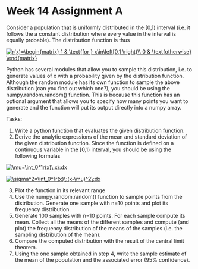 # Week 14 Assignment A
Consider a population that is uniformly distributed in the \[0,1\) interval (i.e. it follows the a constant distribution where every value in the interval is equally probable). The distribution function is thus

<a href="https://www.codecogs.com/eqnedit.php?latex=r(x)=\begin{matrix}&space;1&space;&&space;\text{for&space;}&space;x\in\left[0,1&space;\right)\\&space;0&space;&&space;\text{otherwise}&space;\end{matrix}" target="_blank"><img src="https://latex.codecogs.com/gif.latex?r(x)=\begin{matrix}&space;1&space;&&space;\text{for&space;}&space;x\in\left[0,1&space;\right)\\&space;0&space;&&space;\text{otherwise}&space;\end{matrix}" title="r(x)=\begin{matrix} 1 & \text{for } x\in\left[0,1 \right)\\ 0 & \text{otherwise} \end{matrix}" /></a>

Python has several modules that allow you to sample this distribution, i.e. to generate values of x with a probability given by the distribution function. Although the random module has its own function to sample the above distribution (can you find out which one?), you should be using the numpy.random.random() function. This is because this function has an optional argument that allows you to specify how many points you want to generate and the function will put its output directly into a numpy array.

Tasks: 
1. Write a python function that evaluates the given distribution function.
2. Derive the analytic expressions of the mean and standard deviation of the given distribution
function. Since the function is defined on a continuous variable in the \[0,1\) interval, you should be using the following formulas

<a href="https://www.codecogs.com/eqnedit.php?latex=\mu=\int_0^1r(x)\:x\:dx" target="_blank"><img src="https://latex.codecogs.com/gif.latex?\mu=\int_0^1r(x)\:x\:dx" title="\mu=\int_0^1r(x)\:x\:dx" /></a>

<a href="https://www.codecogs.com/eqnedit.php?latex=\sigma^2=\int_0^1r(x)\:(x-\mu)^2\:dx" target="_blank"><img src="https://latex.codecogs.com/gif.latex?\sigma^2=\int_0^1r(x)\:(x-\mu)^2\:dx" title="\sigma^2=\int_0^1r(x)\:(x-\mu)^2\:dx" /></a>

3. Plot the function in its relevant range
4. Use the numpy.random.random() function to sample points from the distribution. Generate one sample with n=10 points and plot its frequency distribution.
5. Generate 100 samples with n=10 points. For each sample compute its mean. Collect all the means of the different samples and compute (and plot) the frequency distribution of the means of the samples (i.e. the sampling distribution of the mean).
6. Compare the computed distribution with the result of the central limit theorem.
7. Using the one sample obtained in step 4, write the sample estimate of the mean of the population and the associated error (95% confidence).
